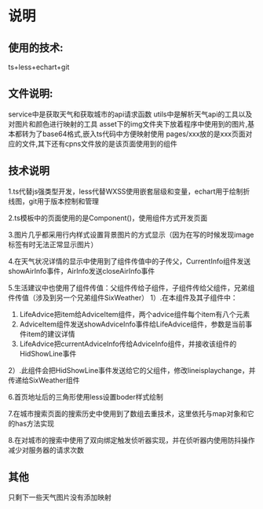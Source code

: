 # 说明

## 使用的技术:

ts+less+echart+git

## 文件说明:

service中是获取天气和获取城市的api请求函数
utils中是解析天气api的工具以及对图片和颜色进行映射的工具
asset下的img文件夹下放着程序中使用到的图片,基本都转为了base64格式,嵌入ts代码中方便映射使用
pages/xxx放的是xxx页面对应的文件,其下还有cpns文件放的是该页面使用到的组件

## 技术说明

1.ts代替js强类型开发，less代替WXSS使用嵌套层级和变量，echart用于绘制折线图，git用于版本控制和管理

2.ts模板中的页面使用的是Component()，使用组件方式开发页面

3.图片几乎都采用行内样式设置背景图片的方式显示（因为在写的时候发现image标签有时无法正常显示图片）

4.在天气状况详情的显示中使用到了组件传值中的子传父，CurrentInfo组件发送showAirInfo事件，AirInfo发送closeAirInfo事件

5.生活建议中也使用了组件传值：父组件传给子组件，子组件传给父组件，兄弟组件传值（涉及到另一个兄弟组件SixWeather）
	1）.在本组件及其子组件中：

1. LifeAdvice把item给AdviceItem组件，两个advice组件每个item有八个元素
2. AdviceItem组件发送showAdviceInfo事件给LifeAdvice组件，参数是当前事件item的建议详情
3. LifeAdvice把currentAdviceInfo传给AdviceInfo组件，并接收该组件的HidShowLine事件

​	2）.此组件会把HidShowLine事件发送给它的父组件，修改lineisplaychange，并传递给SixWeather组件

6.首页地址后的三角形使用less设置boder样式绘制

7.在城市搜索页面的搜索历史中使用到了数组去重技术，这里依托与map对象和它的has方法实现

8.在对城市的搜索中使用了双向绑定触发侦听器实现，并在侦听器内使用防抖操作减少对服务器的请求次数

## 其他

只剩下一些天气图片没有添加映射